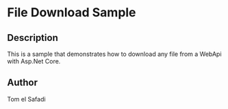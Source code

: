 # File Download Sample

## Description
This is a sample that demonstrates how to download any file from a WebApi with Asp.Net Core.

## Author

Tom el Safadi
